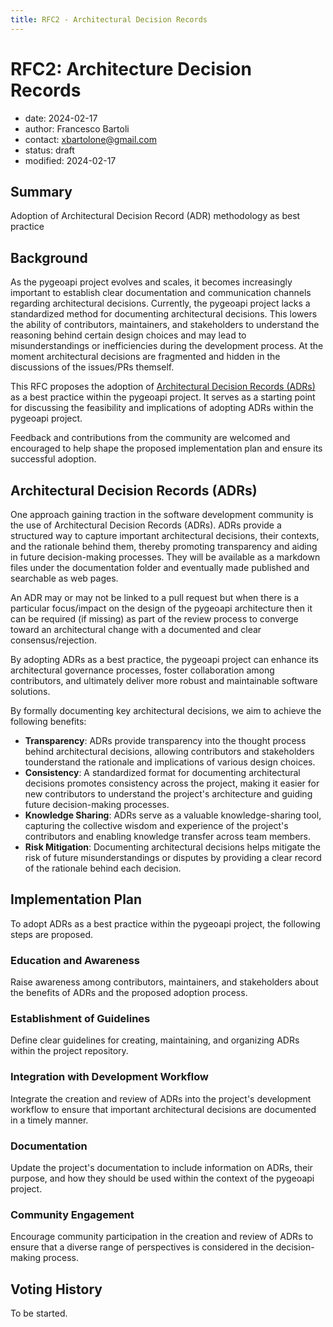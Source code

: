 ```yaml
---
title: RFC2 - Architectural Decision Records
---
```


# RFC2: Architecture Decision Records

- date: 2024-02-17
- author: Francesco Bartoli
- contact: xbartolone@gmail.com
- status: draft
- modified: 2024-02-17

## Summary

Adoption of Architectural Decision Record (ADR) methodology as best practice

## Background

As the pygeoapi project evolves and scales, it becomes increasingly important to establish clear documentation and communication channels regarding
architectural decisions. Currently, the pygeoapi project lacks a standardized method for documenting architectural decisions.
This lowers the ability of contributors, maintainers, and stakeholders to understand the reasoning behind certain design choices and may lead
to misunderstandings or inefficiencies during the development process. At the moment architectural decisions are fragmented and hidden in the
discussions of the issues/PRs themself.

This RFC proposes the adoption of [Architectural Decision Records (ADRs)](https://github.com/adr/adr.github.io) as a best practice within the pygeoapi
project. It serves as a starting point for discussing the feasibility and implications of adopting ADRs within the pygeoapi project.

Feedback and contributions from the community are welcomed and encouraged to help shape the proposed implementation plan and ensure its successful adoption.

## Architectural Decision Records (ADRs)

One approach gaining traction in the software development community is the use of Architectural Decision Records (ADRs).
ADRs provide a structured way to capture important architectural decisions, their contexts, and the rationale behind them, thereby promoting
transparency and aiding in future decision-making processes. They will be available as a markdown files under the documentation folder and eventually
made published and searchable as web pages.

An ADR may or may not be linked to a pull request but when there is a particular focus/impact on the design of the pygeoapi architecture then
it can be required (if missing) as part of the review process to converge toward an architectural change with a documented and clear consensus/rejection.

By adopting ADRs as a best practice, the pygeoapi project can enhance its architectural governance processes, foster collaboration among contributors,
and ultimately deliver more robust and maintainable software solutions.

By formally documenting key architectural decisions, we aim to achieve the following benefits:

- **Transparency**: ADRs provide transparency into the thought process behind architectural decisions, allowing contributors and stakeholders tounderstand the rationale and implications of various design choices.
- **Consistency**: A standardized format for documenting architectural decisions promotes consistency across the project, making it easier for new contributors to understand the project's architecture and guiding future decision-making processes.
- **Knowledge Sharing**: ADRs serve as a valuable knowledge-sharing tool, capturing the collective wisdom and experience of the project's contributors and enabling knowledge transfer across team members.
- **Risk Mitigation**: Documenting architectural decisions helps mitigate the risk of future misunderstandings or disputes by providing a clear record of the rationale behind each decision.

## Implementation Plan

To adopt ADRs as a best practice within the pygeoapi project, the following steps are proposed.

### Education and Awareness
Raise awareness among contributors, maintainers, and stakeholders about the benefits of ADRs and the proposed adoption process.

### Establishment of Guidelines
Define clear guidelines for creating, maintaining, and organizing ADRs within the project repository.

### Integration with Development Workflow
Integrate the creation and review of ADRs into the project's development workflow to ensure that important architectural decisions are documented in a timely manner.

### Documentation
Update the project's documentation to include information on ADRs, their purpose, and how they should be used within the context of the pygeoapi project.

### Community Engagement
Encourage community participation in the creation and review of ADRs to ensure that a diverse range of perspectives is considered in the decision-making process.


## Voting History

To be started.
